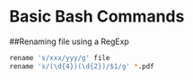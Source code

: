 # Basic Bash Commands

##Renaming file using a RegExp
```bash
rename 's/xxx/yyy/g' file
rename 's/(\d{4})(\d{2})/$1/g' *.pdf

```
